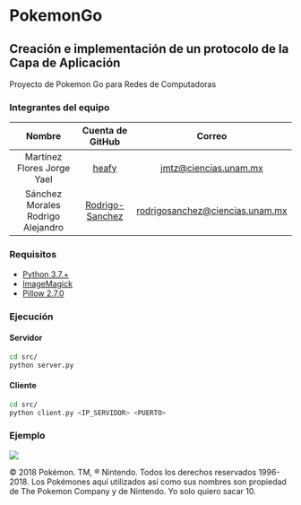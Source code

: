 # PokemonGo

## Creación e implementación de un protocolo de la Capa de Aplicación

Proyecto de Pokemon Go para Redes de Computadoras

### Integrantes del equipo

|               Nombre              |                    Cuenta de GitHub                   |               Correo              |
|:---------------------------------:|:-----------------------------------------------------:|:---------------------------------:|
|     Martínez Flores Jorge Yael    |           [heafy](https://github.com/heafy)           |      <jmtz@ciencias.unam.mx>      |
| Sánchez Morales Rodrigo Alejandro | [Rodrigo-Sanchez](https://github.com/Rodrigo-Sanchez) | <rodrigosanchez@ciencias.unam.mx> |

### Requisitos

* [Python 3.7.+](https://www.python.org/)
* [ImageMagick](https://www.imagemagick.org/script/index.php    )
* [Pillow 2.7.0](https://pypi.org/project/Pillow/2.7.0/)

### Ejecución

#### Servidor

```bash
cd src/
python server.py
```

#### Cliente

```bash
cd src/
python client.py <IP_SERVIDOR> <PUERTO>
```
### Ejemplo

![](https://i.imgur.com/QClexFd.png)

© 2018 Pokémon. TM, ® Nintendo. Todos los derechos reservados 1996-2018. Los Pokémones aquí utilizados así como sus nombres son propiedad de The Pokemon Company y de Nintendo. Yo solo quiero sacar 10.